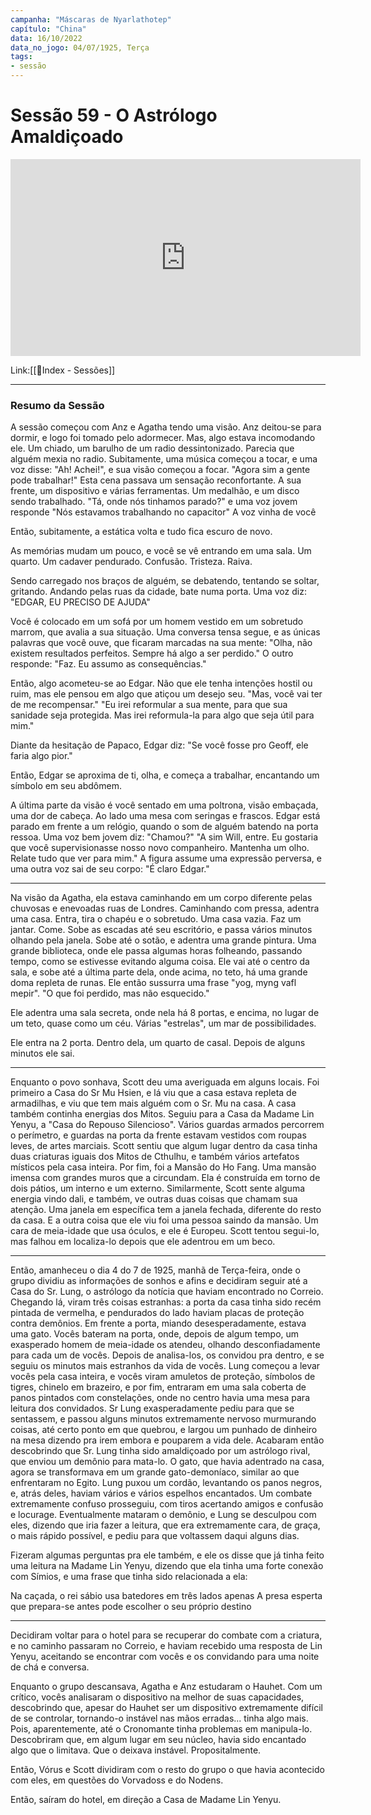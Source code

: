 ```yaml
---
campanha: "Máscaras de Nyarlathotep"
capítulo: "China"
data: 16/10/2022
data_no_jogo: 04/07/1925, Terça
tags: 
- sessão
---
```

# Sessão 59 -  O Astrólogo Amaldiçoado

<div align="center"><iframe width="560" height="315" src="https://www.youtube.com/embed/g5fAF2JTLoc" title="YouTube video player" frameborder="0" allow="accelerometer; autoplay; clipboard-write; encrypted-media; gyroscope; picture-in-picture" allowfullscreen></iframe></div>

Link:[[📌Index - Sessões]]

---
### Resumo da Sessão
A sessão começou com Anz e Agatha tendo uma visão.
Anz deitou-se para dormir, e logo foi tomado pelo adormecer. Mas, algo estava incomodando ele. Um chiado, um barulho de um radio dessintonizado. Parecia que alguém mexia no radio. Subitamente, uma música começou a tocar, e uma voz disse: "Ah! Achei!", e sua visão começou a focar. "Agora sim a gente pode trabalhar!"
Esta cena passava um sensação reconfortante. A sua frente, um dispositivo e várias ferramentas. Um medalhão, e um disco sendo trabalhado.
"Tá, onde nós tinhamos parado?"
e uma voz jovem responde
"Nós estavamos trabalhando no capacitor"
A voz vinha de você

Então, subitamente, a estática volta e tudo fica escuro de novo.

As memórias mudam um pouco, e você se vê entrando em uma sala. 
Um quarto. Um cadaver pendurado. Confusão. Tristeza. Raiva.

Sendo carregado nos braços de alguém, se debatendo, tentando se soltar, gritando. Andando pelas ruas da cidade, bate numa porta. 
Uma voz diz: "EDGAR, EU PRECISO DE AJUDA"

Você é colocado em um sofá por um homem vestido em um sobretudo marrom, que avalia a sua situação. Uma conversa tensa segue, e as únicas palavras que você ouve, que ficaram marcadas na sua mente:
"Olha, não existem resultados perfeitos. Sempre há algo a ser perdido."
O outro responde:
"Faz. Eu assumo as consequências."

Então, algo acometeu-se ao Edgar. Não que ele tenha intenções hostil ou ruim, mas ele pensou em algo que atiçou um desejo seu.
"Mas, você vai ter de me recompensar."
"Eu irei reformular a sua mente, para que sua sanidade seja protegida. Mas irei reformula-la para algo que seja útil para mim."

Diante da hesitação de Papaco, Edgar diz:
"Se você fosse pro Geoff, ele faria algo pior."

Então, Edgar se aproxima de ti, olha, e começa a trabalhar, encantando um símbolo em seu abdômem.

A última parte da visão é você sentado em uma poltrona, visão embaçada, uma dor de cabeça. Ao lado uma mesa com seringas e frascos. Edgar está parado em frente a um relógio, quando o som de alguém batendo na porta ressoa.
Uma voz bem jovem diz: "Chamou?"
"A sim Will, entre. Eu gostaria que você supervisionasse nosso novo companheiro. Mantenha um olho. Relate tudo que ver para mim."
A figura assume uma expressão perversa, e uma outra voz sai de seu corpo:
"É claro Edgar."

---
Na visão da Agatha, ela estava caminhando em um corpo diferente pelas chuvosas e enevoadas ruas de Londres. Caminhando com pressa, adentra uma casa. Entra, tira o chapéu e o sobretudo. Uma casa vazia. Faz um jantar. Come. Sobe as escadas até seu escritório, e passa vários minutos olhando pela janela. Sobe até o sotão, e adentra uma grande pintura. Uma grande biblioteca, onde ele passa algumas horas folheando, passando tempo, como se estivesse evitando alguma coisa. Ele vai até o centro da sala, e sobe até a última parte dela, onde acima, no teto, há uma grande doma repleta de runas. Ele então sussurra uma frase "yog, myng vafl mepir". "O que foi perdido, mas não esquecido."

Ele adentra uma sala secreta, onde nela há 8 portas, e encima, no lugar de um teto, quase como um céu. Várias "estrelas", um mar de possibilidades.

Ele entra na 2 porta. Dentro dela, um quarto de casal. Depois de alguns minutos ele sai.

---

Enquanto o povo sonhava, Scott deu uma averiguada em alguns locais. Foi primeiro a Casa do Sr Mu Hsien, e lá viu que a casa estava repleta de armadilhas, e viu que tem mais alguém com o Sr. Mu na casa. A casa também continha energias dos Mitos.
Seguiu para a Casa da Madame Lin Yenyu, a "Casa do Repouso Silencioso". Vários guardas armados percorrem o perímetro, e guardas na porta da frente estavam vestidos com roupas leves, de artes marciais. Scott sentiu que algum lugar dentro da casa tinha duas criaturas iguais dos Mitos de Cthulhu, e também vários artefatos místicos pela casa inteira.
Por fim, foi a Mansão do Ho Fang. Uma mansão imensa com grandes muros que a circundam. Ela é construída em torno de dois pátios, um interno e um externo. Similarmente, Scott sente alguma energia vindo dali, e também, ve outras duas coisas que chamam sua atenção. Uma janela em específica tem a janela fechada, diferente do resto da casa. E a outra coisa que ele viu foi uma pessoa saindo da mansão. Um cara de meia-idade que usa óculos, e ele é Europeu. Scott tentou segui-lo, mas falhou em localiza-lo depois que ele adentrou em um beco.

---
Então, amanheceu o dia 4 do 7 de 1925, manhã de Terça-feira, onde o grupo dividiu as informações de sonhos e afins e decidiram seguir até a Casa do Sr. Lung, o astrólogo da notícia que haviam encontrado no Correio. Chegando lá, viram três coisas estranhas: a porta da casa tinha sido recém pintada de vermelha, e pendurados do lado haviam placas de proteção contra demônios. Em frente a porta, miando desesperadamente, estava uma gato. Vocês bateram na porta, onde, depois de algum tempo, um exasperado homem de meia-idade os atendeu, olhando desconfiadamente para cada um de vocês. Depois de analisa-los, os convidou pra dentro, e se seguiu os minutos mais estranhos da vida de vocês. Lung começou a levar vocês pela casa inteira, e vocês viram amuletos de proteção, símbolos de tigres, chinelo em brazeiro, e por fim, entraram em uma sala coberta de panos pintados com constelações, onde no centro havia uma mesa para leitura dos convidados. Sr Lung exasperadamente pediu para que se sentassem, e passou alguns minutos extremamente nervoso murmurando coisas, até certo ponto em que quebrou, e largou um punhado de dinheiro na mesa dizendo pra irem embora e pouparem a vida dele. Acabaram então descobrindo que Sr. Lung tinha sido amaldiçoado por um astrólogo rival, que enviou um demônio para mata-lo. O gato, que havia adentrado na casa, agora se transformava em um grande gato-demoníaco, similar ao que enfrentaram no Egito. Lung puxou um cordão, levantando os panos negros, e, atrás deles, haviam vários e vários espelhos encantados. Um combate extremamente confuso prosseguiu, com tiros acertando amigos e confusão e locurage. Eventualmente mataram o demônio, e Lung se desculpou com eles, dizendo que iria fazer a leitura, que era extremamente cara, de graça, o mais rápido possível, e pediu para que voltassem daqui alguns dias.

Fizeram algumas perguntas pra ele também, e ele os disse que já tinha feito uma leitura na Madame Lin Yenyu, dizendo que ela tinha uma forte conexão com Símios, e uma frase que tinha sido relacionada a ela:

Na caçada, o rei sábio usa batedores
em três lados apenas
A presa esperta que prepara-se antes
pode escolher o seu próprio destino

---

Decidiram voltar para o hotel para se recuperar do combate com a criatura, e no caminho passaram no Correio, e haviam recebido uma resposta de Lin Yenyu, aceitando se encontrar com vocês e os convidando para uma noite de chá e conversa.

Enquanto o grupo descansava, Agatha e Anz estudaram o Hauhet. Com um crítico, vocês analisaram o dispositivo na melhor de suas capacidades, descobrindo que, apesar do Hauhet ser um dispositivo extremamente difícil de se controlar, tornando-o instável nas mãos erradas... tinha algo mais. Pois, aparentemente, até o Cronomante tinha problemas em manipula-lo. Descobriram que, em algum lugar em seu núcleo, havia sido encantado algo que o limitava. Que o deixava instável. Propositalmente.

Então, Vórus e Scott dividiram com o resto do grupo o que havia acontecido com eles, em questões do Vorvadoss e do Nodens.

Então, saíram do hotel, em direção a Casa de Madame Lin Yenyu.




